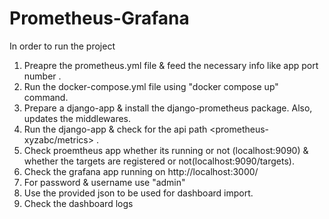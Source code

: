 # Prometheus-Grafana

In order to run the project

1. Preapre the prometheus.yml file & feed the necessary info like app port number .
2. Run the docker-compose.yml file using "docker compose up" command.
3. Prepare a django-app & install the django-prometheus package. Also, updates the middlewares.
4. Run the django-app & check for the api path <prometheus-xyzabc/metrics> .
5. Check proemtheus app whether its running or not (localhost:9090) & whether the targets are registered or not(localhost:9090/targets).
6. Check the grafana app running on http://localhost:3000/
7. For password & username use "admin"
8. Use the provided json to be used for dashboard import.
9. Check the dashboard logs
